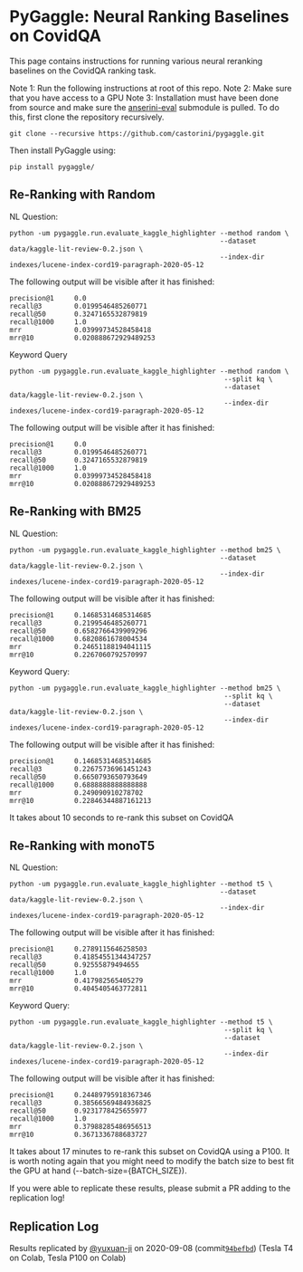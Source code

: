 # PyGaggle: Neural Ranking Baselines on CovidQA

This page contains instructions for running various neural reranking baselines on the CovidQA ranking task. 

Note 1: Run the following instructions at root of this repo.
Note 2: Make sure that you have access to a GPU
Note 3: Installation must have been done from source and make sure the [anserini-eval](https://github.com/castorini/anserini-eval) submodule is pulled. 
To do this, first clone the repository recursively.

```
git clone --recursive https://github.com/castorini/pygaggle.git
```

Then install PyGaggle using:

```
pip install pygaggle/
```

## Re-Ranking with Random

NL Question:

```
python -um pygaggle.run.evaluate_kaggle_highlighter --method random \
                                                    --dataset data/kaggle-lit-review-0.2.json \
                                                    --index-dir indexes/lucene-index-cord19-paragraph-2020-05-12
```

The following output will be visible after it has finished:

```
precision@1     0.0
recall@3        0.0199546485260771
recall@50       0.3247165532879819
recall@1000     1.0
mrr             0.03999734528458418
mrr@10          0.020888672929489253
```

Keyword Query

```
python -um pygaggle.run.evaluate_kaggle_highlighter --method random \
                                                     --split kq \
                                                     --dataset data/kaggle-lit-review-0.2.json \
                                                     --index-dir indexes/lucene-index-cord19-paragraph-2020-05-12
```

The following output will be visible after it has finished:

```
precision@1     0.0
recall@3        0.0199546485260771
recall@50       0.3247165532879819
recall@1000     1.0
mrr             0.03999734528458418
mrr@10          0.020888672929489253
```

## Re-Ranking with BM25

NL Question:

```
python -um pygaggle.run.evaluate_kaggle_highlighter --method bm25 \
                                                    --dataset data/kaggle-lit-review-0.2.json \
                                                    --index-dir indexes/lucene-index-cord19-paragraph-2020-05-12
```

The following output will be visible after it has finished:

```
precision@1     0.14685314685314685
recall@3        0.2199546485260771
recall@50       0.6582766439909296
recall@1000     0.6820861678004534
mrr             0.24651188194041115
mrr@10          0.2267060792570997
```

Keyword Query:

```
python -um pygaggle.run.evaluate_kaggle_highlighter --method bm25 \
                                                     --split kq \
                                                     --dataset data/kaggle-lit-review-0.2.json \
                                                     --index-dir indexes/lucene-index-cord19-paragraph-2020-05-12
```

The following output will be visible after it has finished:

```
precision@1     0.14685314685314685
recall@3        0.22675736961451243
recall@50       0.6650793650793649
recall@1000     0.6888888888888888
mrr             0.249090910278702
mrr@10          0.22846344887161213
```

It takes about 10 seconds to re-rank this subset on CovidQA

## Re-Ranking with monoT5

NL Question:

```
python -um pygaggle.run.evaluate_kaggle_highlighter --method t5 \
                                                    --dataset data/kaggle-lit-review-0.2.json \
                                                    --index-dir indexes/lucene-index-cord19-paragraph-2020-05-12
```

The following output will be visible after it has finished:

```
precision@1     0.2789115646258503
recall@3        0.41854551344347257
recall@50       0.92555879494655
recall@1000     1.0
mrr             0.417982565405279
mrr@10          0.4045405463772811
```

Keyword Query:

```
python -um pygaggle.run.evaluate_kaggle_highlighter --method t5 \
                                                     --split kq \
                                                     --dataset data/kaggle-lit-review-0.2.json \
                                                     --index-dir indexes/lucene-index-cord19-paragraph-2020-05-12
```

The following output will be visible after it has finished:

```
precision@1     0.24489795918367346
recall@3        0.38566569484936825
recall@50       0.9231778425655977
recall@1000     1.0
mrr             0.37988285486956513
mrr@10          0.3671336788683727
```

It takes about 17 minutes to re-rank this subset on CovidQA using a P100.  It is worth noting again that you might need to modify the batch size to best fit the GPU at hand (--batch-size={BATCH_SIZE}).

If you were able to replicate these results, please submit a PR adding to the replication log!


## Replication Log

Results replicated by [@yuxuan-ji](https://github.com/yuxuan-ji) on 2020-09-08 (commit[`94befbd`](https://github.com/castorini/pygaggle/commit/94befbd58b19c3e46d930e67797102bf174efd01)) (Tesla T4 on Colab, Tesla P100 on Colab)
